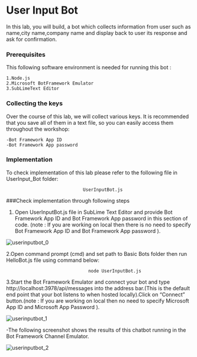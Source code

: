 # User Input Bot 

In this lab, you will build, a bot which collects information from user such as name,city name,company name and display back to user its response and ask for confirmation.

### Prerequisites
This following software environment is needed for running this bot :

```
1.Node.js
2.Microsoft BotFramework Emulator
3.SubLimeText Editor
```

### Collecting the keys

Over the course of this lab, we will collect various keys. It is recommended that you save all of them in a text file, so you can easily access them throughout the workshop:
```
-Bot Framework App ID
-Bot Framework App password
```

### Implementation

To check implementation of this lab please refer to the following file in UserInput_Bot folder:

```
                             UserInputBot.js
```

###Check implementation through following steps

1. Open UserInputBot.js file in SubLime Text Editor and provide Bot Framework App ID and Bot Framework App password in this section of code. (note : If you are working on local then there is no need to specify Bot Framework App ID and Bot Framework App password  ).


![userinputbot_0](https://user-images.githubusercontent.com/31923904/39425813-bdda1a9a-4c9a-11e8-8525-a132daf07564.jpg)

2.Open command prompt (cmd) and set path to Basic Bots folder then run HelloBot.js file using command below:
```
                               node UserInputBot.js
```
3.Start the Bot Framework Emulator and connect your bot and type http://localhost:3978/api/messages into the address bar.(This is the default end point that your bot listens to when hosted locally).Click on “Connect” button.(note : If you are working on local then no need to specify Microsoft App ID and Microsoft App Password ).  

![userinputbot_1](https://user-images.githubusercontent.com/31923904/39425849-e53f4c72-4c9a-11e8-8afb-d2419c8d3164.jpg)

  -The following screenshot shows the results of this chatbot running in the Bot Framework Channel Emulator.

![userinputbot_2](https://user-images.githubusercontent.com/31923904/39425877-0fc8e21e-4c9b-11e8-8659-0170486d6bba.jpg)

